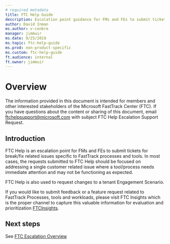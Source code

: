 ```yaml
---
# required metadata
title: FTC Help Guide
description: Escalation point guidance for FMs and FEs to submit tickets for break/fix related issues specific to FastTrack processes and tools.
author: David Inman
ms.author: v-conbre
manager: jimmuir
ms.date: 9/25/2019
ms.topic: ftc-help-guide
ms.prod: non-product-specific
ms.custom: ftc-help-guide
ft.audience: internal
ft.owner: jimmuir
---
```

# Overview

The information provided in this document is intended for members and other interested stakeholders of the Microsoft FastTrack Center (FTC).  If you have questions about the content or sharing of this document, email ftchelpsupport@microsoft.com with subject FTC Help Escalation Support Request.

## Introduction

FTC Help is an escalation point for FMs and FEs to submit tickets for break/fix related issues specific to FastTrack processes and tools.  In most cases, the requests submitted to FTC Help should be focused on addressing a single customer related issue where a tool/process needs immediate attention and may not be functioning as expected.

FTC Help is also used to request changes to a tenant Engagement Scenario.

If you would like to submit feedback or a feature request related to FastTrack Processes, tools and workloads, please visit FTC Insights which is the proper channel to capture this valuable information for evaluation and prioritization [FTCInsights](http://aka.ms/FTCInsights).

## Next steps

See [FTC Escalation Overview](ftc-escalation-overview.md)
